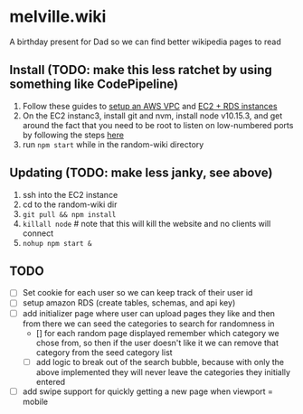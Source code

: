 # melville.wiki

A birthday present for Dad so we can find better wikipedia pages to read

## Install (TODO: make this less ratchet by using something like CodePipeline)
1. Follow these guides to [setup an AWS VPC](https://docs.aws.amazon.com/AmazonRDS/latest/UserGuide/CHAP_Tutorials.WebServerDB.CreateVPC.html) and [EC2 + RDS instances](https://docs.aws.amazon.com/AmazonRDS/latest/UserGuide/CHAP_Tutorials.WebServerDB.CreateVPC.html)
2. On the EC2 instanc3, install git and nvm, install node v10.15.3, and get around the fact that you need to be root to listen on low-numbered ports by following the steps [here](https://www.edureka.co/community/23346/unable-to-start-express-server-on-aws-instance)
3. run `npm start` while in the random-wiki directory

## Updating (TODO: make less janky, see above)
1. ssh into the EC2 instance
2. cd to the random-wiki dir
3. `git pull && npm install`
4. `killall node` # note that this will kill the website and no clients will connect
5. `nohup npm start &`

## TODO

- [ ] Set cookie for each user so we can keep track of their user id
- [ ] setup amazon RDS (create tables, schemas, and api key)
- [ ] add initializer page where user can upload pages they like and then from there we can seed the categories to search for randomness in
  - [] for each random page displayed remember which category we chose from, so then if the user doesn't like it we can remove that category from the seed category list 
  - [ ] add logic to break out of the search bubble, because with only the above implemented they will never leave the categories they initially entered
- [ ] add swipe support for quickly getting a new page when viewport = mobile